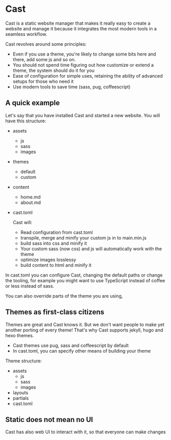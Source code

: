# Cast

Cast is a static website manager that makes it really easy to create a website and manage it because it integrates the most modern tools in a seamless workflow.

Cast revolves around some principles:
- Even if you use a theme, you're likely to change some bits here and there, add some js and so on.
- You should not spend time figuring out how customize or extend a theme, the system should do it for you
- Ease of configuration for simple uses, retaining the ability of advanced setups for those who need it
- Use modern tools to save time (sass, pug, coffeescript)

## A quick example

Let's say that you have installed Cast and started a new website. You will have this structure:

- assets
   - js
   - sass
   - images
- themes
   - default
   - custom
- content
  - home.md
  - about.md
- cast.toml
  
  Cast will:
  - Read configuration from cast.toml
  - transpile, merge and minify your custom js in to main.min.js
  - build sass into css and minify it
  - Your custom sass (now css) and js will automatically work with the theme
  - optimize images losslessy
  - build content to html and minify it
  
In cast.toml you can configure Cast, changing the default paths or change the tooling, for example you might want to use TypeScript instead of coffee or less instead of sass.

You can also override parts of the theme you are using, 

## Themes as first-class citizens
Themes are great and Cast knows it. But we don't want people to make yet another porting of every theme! That's why Cast supports jekyll, hugo and hexo themes.

- Cast themes use pug, sass and coffeescript by default
- In cast.toml, you can specify other means of building your theme

Theme structure:

- assets
  - js
  - sass
  - images
- layouts
- partials
- cast.toml

## Static does not mean no UI

Cast has also web UI to interact with it, so that everyone can make changes


